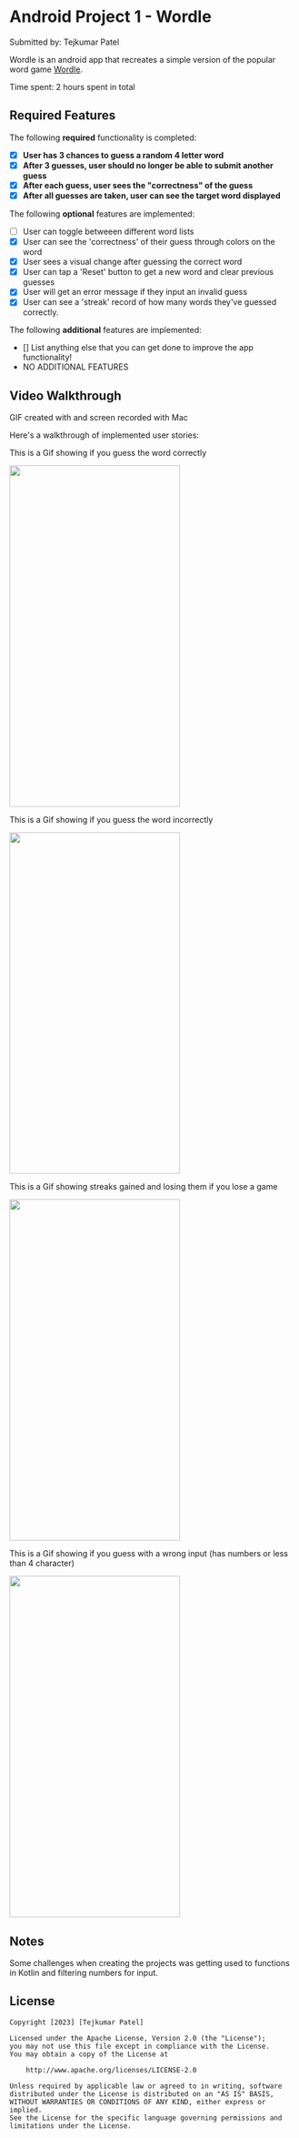 # Android Project 1 - Wordle

Submitted by: Tejkumar Patel

Wordle is an android app that recreates a simple version of the popular word game [Wordle](https://www.nytimes.com/games/wordle/index.html). 

Time spent: 2 hours spent in total



## Required Features

The following **required** functionality is completed:

- [x] **User has 3 chances to guess a random 4 letter word**
- [x] **After 3 guesses, user should no longer be able to submit another guess**
- [x] **After each guess, user sees the "correctness" of the guess**
- [x] **After all guesses are taken, user can see the target word displayed**

The following **optional** features are implemented:

- [ ] User can toggle betweeen different word lists
- [x] User can see the 'correctness' of their guess through colors on the word 
- [x] User sees a visual change after guessing the correct word
- [x] User can tap a 'Reset' button to get a new word and clear previous guesses
- [x] User will get an error message if they input an invalid guess
- [x] User can see a 'streak' record of how many words they've guessed correctly.

The following **additional** features are implemented:

* [] List anything else that you can get done to improve the app functionality!
* NO ADDITIONAL FEATURES




## Video Walkthrough




<!-- Replace this with whatever GIF tool you used! -->
GIF created with [](https://www.onlineconverter.com/video-to-gif) and screen recorded with Mac

Here's a walkthrough of implemented user stories:


This is a Gif showing if you guess the word correctly

<img src="https://github.com/tpatel29/Wordle/blob/main/demo1.gif" width="300" height="600"/>


This is a Gif showing if you guess the word incorrectly

<img src="https://github.com/tpatel29/Wordle/blob/main/demo2.gif" width="300" height="600"/>


This is a Gif showing streaks gained and losing them if you lose a game

<img src="https://github.com/tpatel29/Wordle/blob/main/demo3.gif" width="300" height="600"/>


This is a Gif showing if you guess with a wrong input (has numbers or less than 4 character)

<img src="https://github.com/tpatel29/Wordle/blob/main/demo4.gif" width="300" height="600"/>





## Notes

Some challenges when creating the projects was getting used to functions in Kotlin and filtering numbers for input.

## License

    Copyright [2023] [Tejkumar Patel]

    Licensed under the Apache License, Version 2.0 (the "License");
    you may not use this file except in compliance with the License.
    You may obtain a copy of the License at

        http://www.apache.org/licenses/LICENSE-2.0

    Unless required by applicable law or agreed to in writing, software
    distributed under the License is distributed on an "AS IS" BASIS,
    WITHOUT WARRANTIES OR CONDITIONS OF ANY KIND, either express or implied.
    See the License for the specific language governing permissions and
    limitations under the License.
